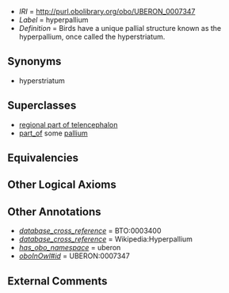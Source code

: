  * *IRI* = http://purl.obolibrary.org/obo/UBERON_0007347
 * *Label* = hyperpallium
 * *Definition* = Birds have a unique pallial structure known as the hyperpallium, once called the hyperstriatum.

## Synonyms

 * hyperstriatum

## Superclasses

 * [regional part of telencephalon](../../UBERON/91/UBERON_0002791.md)
 * [part_of](../../BFO/50/BFO_0000050.md) some [pallium](../../UBERON/03/UBERON_0000203.md)

## Equivalencies


## Other Logical Axioms


## Other Annotations

 * *[database_cross_reference](../../ef/oboInOwl#hasDbXref.md)* = BTO:0003400
 * *[database_cross_reference](../../ef/oboInOwl#hasDbXref.md)* = Wikipedia:Hyperpallium
 * *[has_obo_namespace](../../ce/oboInOwl#hasOBONamespace.md)* = uberon
 * *[oboInOwl#id](../../id/oboInOwl#id.md)* = UBERON:0007347

## External Comments

